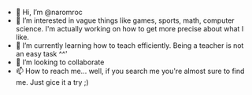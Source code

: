 - 👋 Hi, I’m @naromroc
- 👀 I’m interested in vague things like games, sports, math, computer science. I'm actually working on how to get more precise about what I like.
- 🌱 I’m currently learning how to teach efficiently. Being a teacher is not an easy task ^^'
- 💞️ I’m looking to collaborate
- 📫 How to reach me... well, if you search me you're almost sure to find me. Just gice it a try ;)

<!---
naromroc/naromroc is a ✨ special ✨ repository because its `README.md` (this file) appears on your GitHub profile.
You can click the Preview link to take a look at your changes.
--->
